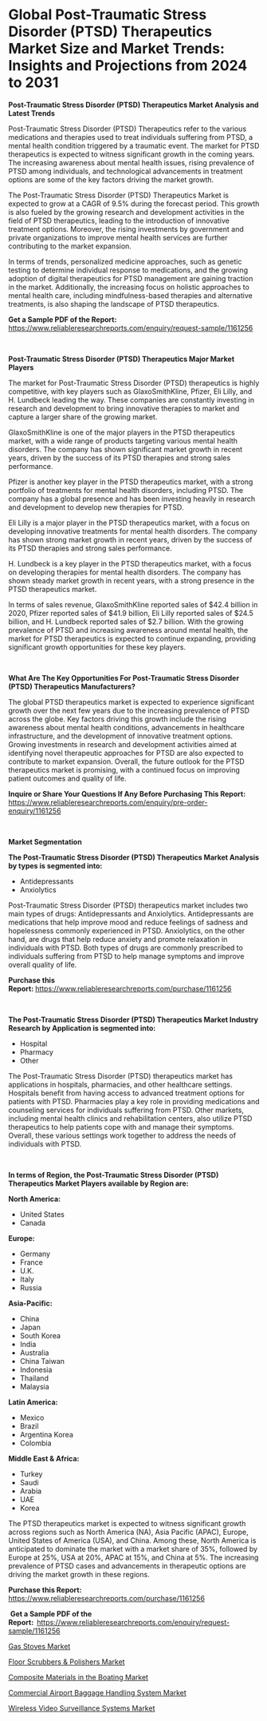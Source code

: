 <p><h1>Global Post-Traumatic Stress Disorder (PTSD) Therapeutics Market Size and Market Trends: Insights and Projections from 2024 to 2031</h1></p><p><strong>Post-Traumatic Stress Disorder (PTSD) Therapeutics Market Analysis and Latest Trends</strong></p>
<p><p>Post-Traumatic Stress Disorder (PTSD) Therapeutics refer to the various medications and therapies used to treat individuals suffering from PTSD, a mental health condition triggered by a traumatic event. The market for PTSD therapeutics is expected to witness significant growth in the coming years. The increasing awareness about mental health issues, rising prevalence of PTSD among individuals, and technological advancements in treatment options are some of the key factors driving the market growth.</p><p>The Post-Traumatic Stress Disorder (PTSD) Therapeutics Market is expected to grow at a CAGR of 9.5% during the forecast period. This growth is also fueled by the growing research and development activities in the field of PTSD therapeutics, leading to the introduction of innovative treatment options. Moreover, the rising investments by government and private organizations to improve mental health services are further contributing to the market expansion.</p><p>In terms of trends, personalized medicine approaches, such as genetic testing to determine individual response to medications, and the growing adoption of digital therapeutics for PTSD management are gaining traction in the market. Additionally, the increasing focus on holistic approaches to mental health care, including mindfulness-based therapies and alternative treatments, is also shaping the landscape of PTSD therapeutics.</p></p>
<p><strong>Get a Sample PDF of the Report:&nbsp;</strong> <a href="https://www.reliableresearchreports.com/enquiry/request-sample/1161256">https://www.reliableresearchreports.com/enquiry/request-sample/1161256</a></p>
<p>&nbsp;</p>
<p><strong>Post-Traumatic Stress Disorder (PTSD) Therapeutics Major Market Players</strong></p>
<p><p>The market for Post-Traumatic Stress Disorder (PTSD) therapeutics is highly competitive, with key players such as GlaxoSmithKline, Pfizer, Eli Lilly, and H. Lundbeck leading the way. These companies are constantly investing in research and development to bring innovative therapies to market and capture a larger share of the growing market.</p><p>GlaxoSmithKline is one of the major players in the PTSD therapeutics market, with a wide range of products targeting various mental health disorders. The company has shown significant market growth in recent years, driven by the success of its PTSD therapies and strong sales performance.</p><p>Pfizer is another key player in the PTSD therapeutics market, with a strong portfolio of treatments for mental health disorders, including PTSD. The company has a global presence and has been investing heavily in research and development to develop new therapies for PTSD.</p><p>Eli Lilly is a major player in the PTSD therapeutics market, with a focus on developing innovative treatments for mental health disorders. The company has shown strong market growth in recent years, driven by the success of its PTSD therapies and strong sales performance.</p><p>H. Lundbeck is a key player in the PTSD therapeutics market, with a focus on developing therapies for mental health disorders. The company has shown steady market growth in recent years, with a strong presence in the PTSD therapeutics market.</p><p>In terms of sales revenue, GlaxoSmithKline reported sales of $42.4 billion in 2020, Pfizer reported sales of $41.9 billion, Eli Lilly reported sales of $24.5 billion, and H. Lundbeck reported sales of $2.7 billion. With the growing prevalence of PTSD and increasing awareness around mental health, the market for PTSD therapeutics is expected to continue expanding, providing significant growth opportunities for these key players.</p></p>
<p>&nbsp;</p>
<p><strong>What Are The Key Opportunities For Post-Traumatic Stress Disorder (PTSD) Therapeutics Manufacturers?</strong></p>
<p><p>The global PTSD therapeutics market is expected to experience significant growth over the next few years due to the increasing prevalence of PTSD across the globe. Key factors driving this growth include the rising awareness about mental health conditions, advancements in healthcare infrastructure, and the development of innovative treatment options. Growing investments in research and development activities aimed at identifying novel therapeutic approaches for PTSD are also expected to contribute to market expansion. Overall, the future outlook for the PTSD therapeutics market is promising, with a continued focus on improving patient outcomes and quality of life.</p></p>
<p><strong>Inquire or Share Your Questions If Any Before Purchasing This Report:</strong> <a href="https://www.reliableresearchreports.com/enquiry/pre-order-enquiry/1161256">https://www.reliableresearchreports.com/enquiry/pre-order-enquiry/1161256</a></p>
<p>&nbsp;</p>
<p><strong>Market Segmentation</strong></p>
<p><strong>The Post-Traumatic Stress Disorder (PTSD) Therapeutics Market Analysis by types is segmented into:</strong></p>
<p><ul><li>Antidepressants</li><li>Anxiolytics</li></ul></p>
<p><p>Post-Traumatic Stress Disorder (PTSD) therapeutics market includes two main types of drugs: Antidepressants and Anxiolytics. Antidepressants are medications that help improve mood and reduce feelings of sadness and hopelessness commonly experienced in PTSD. Anxiolytics, on the other hand, are drugs that help reduce anxiety and promote relaxation in individuals with PTSD. Both types of drugs are commonly prescribed to individuals suffering from PTSD to help manage symptoms and improve overall quality of life.</p></p>
<p><strong>Purchase this Report:&nbsp;</strong><a href="https://www.reliableresearchreports.com/purchase/1161256">https://www.reliableresearchreports.com/purchase/1161256</a></p>
<p>&nbsp;</p>
<p><strong>The Post-Traumatic Stress Disorder (PTSD) Therapeutics Market Industry Research by Application is segmented into:</strong></p>
<p><ul><li>Hospital</li><li>Pharmacy</li><li>Other</li></ul></p>
<p><p>The Post-Traumatic Stress Disorder (PTSD) therapeutics market has applications in hospitals, pharmacies, and other healthcare settings. Hospitals benefit from having access to advanced treatment options for patients with PTSD. Pharmacies play a key role in providing medications and counseling services for individuals suffering from PTSD. Other markets, including mental health clinics and rehabilitation centers, also utilize PTSD therapeutics to help patients cope with and manage their symptoms. Overall, these various settings work together to address the needs of individuals with PTSD.</p></p>
<p>&nbsp;</p>
<p><strong>In terms of Region, the Post-Traumatic Stress Disorder (PTSD) Therapeutics Market Players available by Region are:</strong></p>
<p>
    <p> <strong> North America: </strong>
        <ul>
            <li>United States</li>
            <li>Canada</li>
        </ul>
        </p> 
    <p> <strong> Europe: </strong>
        <ul>
            <li>Germany</li>
            <li>France</li>
            <li>U.K.</li>
            <li>Italy</li>
            <li>Russia</li>
        </ul>
        </p> 
    <p> <strong> Asia-Pacific: </strong>
        <ul>
            <li>China</li>
            <li>Japan</li>
            <li>South Korea</li>
            <li>India</li>
            <li>Australia</li>
            <li>China Taiwan</li>
            <li>Indonesia</li>
            <li>Thailand</li>
            <li>Malaysia</li>
        </ul>
        </p> 
    <p> <strong> Latin America: </strong>
        <ul>
            <li>Mexico</li>
            <li>Brazil</li>
            <li>Argentina Korea</li>
            <li>Colombia</li>
        </ul>
        </p> 
    <p> <strong> Middle East & Africa: </strong>
        <ul>
            <li>Turkey</li>
            <li>Saudi</li>
            <li>Arabia</li>
            <li>UAE</li>
            <li>Korea</li>
        </ul>
    </p>
    </p>
<p><p>The PTSD therapeutics market is expected to witness significant growth across regions such as North America (NA), Asia Pacific (APAC), Europe, United States of America (USA), and China. Among these, North America is anticipated to dominate the market with a market share of 35%, followed by Europe at 25%, USA at 20%, APAC at 15%, and China at 5%. The increasing prevalence of PTSD cases and advancements in therapeutic options are driving the market growth in these regions.</p></p>
<p><strong>Purchase this Report: </strong><a href="https://www.reliableresearchreports.com/purchase/1161256">https://www.reliableresearchreports.com/purchase/1161256</a></p>
<p>&nbsp;<strong>Get a Sample PDF of the Report:&nbsp;&nbsp;</strong><a href="https://www.reliableresearchreports.com/enquiry/request-sample/1161256">https://www.reliableresearchreports.com/enquiry/request-sample/1161256</a></p>
<p><strong></strong></p>
<p><p><a href="https://medium.com/@markkautzer09/gas-stoves-market-outlook-industry-overview-and-forecast-2024-to-2031-6366aa382479">Gas Stoves Market</a></p><p><a href="https://medium.com/p/e24294944be8/edit">Floor Scrubbers & Polishers Market</a></p><p><a href="https://github.com/ruddyyedelwadw/Market-Research-Report-List-1/blob/main/composite-materials-in-the-boating-market.md">Composite Materials in the Boating Market</a></p><p><a href="https://github.com/FassouRP/Market-Research-Report-List-3/blob/main/commercial-airport-baggage-handling-system-market.md">Commercial Airport Baggage Handling System Market</a></p><p><a href="https://medium.com/p/bba2dd689928/edit">Wireless Video Surveillance Systems Market</a></p></p>